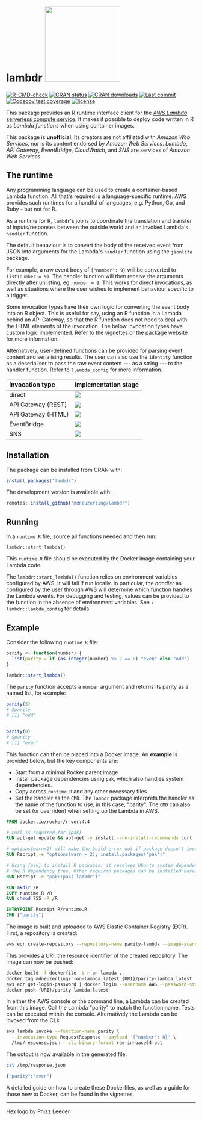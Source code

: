# lambdr <img src="man/figures/lambdr.png" style="height:200px;" />

<!-- badges: start -->
[![R-CMD-check](https://github.com/mdneuzerling/lambdr/workflows/R-CMD-check/badge.svg)](https://github.com/mdneuzerling/lambdr/actions)
[![CRAN status](https://www.r-pkg.org/badges/version/lambdr)](https://cran.r-project.org/package=lambdr)
[![CRAN downloads](https://cranlogs.r-pkg.org/badges/lambdr)](https://cran.r-project.org/package=lambdr)
[![Last commit](https://img.shields.io/github/last-commit/mdneuzerling/lambdr/main.svg)](https://github.com/mdneuzerling/lambdr/tree/main)
[![Codecov test coverage](https://codecov.io/gh/mdneuzerling/lambdr/branch/main/graph/badge.svg)](https://app.codecov.io/gh/mdneuzerling/lambdr?branch=main)
[![license](https://img.shields.io/badge/license-MIT-lightgrey.svg)](https://choosealicense.com/licenses/mit/)
<!-- badges: end -->

This package provides an R runtime interface client for the [_AWS Lambda_
serverless compute service](https://aws.amazon.com/lambda/). It makes it
possible to deploy code written in R as _Lambda functions_ when using container
images.

This package is **unofficial**. Its creators are not affiliated with
_Amazon Web Services_, nor is its content endorsed by _Amazon Web Services_.
_Lambda_, _API Gateway_, _EventBridge_, _CloudWatch_, and _SNS_ are services of
_Amazon Web Services_.

## The runtime

Any programming language can be used to create a container-based Lambda
function. All that's required is a language-specific runtime. AWS provides such
runtimes for a handful of languages, e.g. Python, Go, and Ruby - but not for R.

As a runtime for R, `lambdr`'s job is to coordinate the translation and transfer
of inputs/responses between the outside world and an invoked Lambda's `handler`
function.

The default behaviour is to convert the body of the received event from JSON
into arguments for the Lambda's `handler` function using the `jsonlite` package.

For example, a raw event body of `{"number": 9}` will be converted to
`list(number = 9)`. The handler function will then receive the arguments
directly after unlisting, eg. `number = 9`. This works for direct invocations,
as well as situations where the user wishes to implement behaviour specific to
a trigger.

Some invocation types have their own logic for converting the event body into
an R object. This is useful for say, using an R function in a Lambda behind
an API Gateway, so that the R function does not need to deal with the HTML
elements of the invocation. The below invocation types have custom logic
implemented. Refer to the vignettes or the package website for more
information.

Alternatively, user-defined functions can be provided for parsing event
content and serialising results. The user can also use the `identity`
function as a deserialiser to pass the raw event content --- as a string ---
to the handler function. Refer to `?lambda_config` for more information.

 invocation type | implementation stage
|:---------------|:---------------------|
 direct | <img src="man/figures/lifecycle-stable.svg"/>
 API Gateway (REST) | <img src="man/figures/lifecycle-experimental.svg"/>
 API Gateway (HTML) | <img src="man/figures/lifecycle-experimental.svg"/>
 EventBridge | <img src="man/figures/lifecycle-experimental.svg"/>
 SNS | <img src="man/figures/lifecycle-experimental.svg"/>

## Installation

The package can be installed from CRAN with:

```r
install.packages("lambdr")
```

The development version is available with:

```r
remotes::install_github("mdneuzerling/lambdr")
```

## Running

In a `runtime.R` file, source all functions needed and then run:

```{r}
lambdr::start_lambda()
```

This `runtime.R` file should be executed by the Docker image containing your
Lambda code.

The `lambdr::start_lambda()` function relies on environment variables
configured by AWS. It will fail if run locally. In particular, the _handler_ as
configured by the user through AWS will determine which function handles the
Lambda events. For debugging and testing, values can be provided to the function in the absence of environment variables. See `?lambdr::lambda_config` for
details.

## Example

Consider the following `runtime.R` file:

```r
parity <- function(number) {
  list(parity = if (as.integer(number) %% 2 == 0) "even" else "odd")
}

lambdr::start_lambda()
```

The `parity` function accepts a `number` argument and returns its parity as a named list, for example:

```r
parity(5)
# $parity
# [1] "odd"


parity(8)
# $parity
# [1] "even"
```

This function can then be placed into a Docker image. An **example** is provided below, but the key components are:

* Start from a minimal Rocker parent image
* Install package dependencies using `pak`, which also handles system dependencies.
* Copy across `runtime.R` and any other necessary files
* Set the handler as the `CMD`. The `lambdr` package interprets the handler as the name of the function to use, in this case, "parity". The `CMD` can also be set (or overriden) when setting up the Lambda in AWS.

```dockerfile
FROM docker.io/rocker/r-ver:4.4

# curl is required for {pak}
RUN apt-get update && apt-get -y install --no-install-recommends curl 

# options(warn=2) will make the build error out if package doesn't install
RUN Rscript -e "options(warn = 2); install.packages('pak')"

# Using {pak} to install R packages: it resolves Ubuntu system dependencies AND
# the R dependency tree. Other required packages can be installed here.
RUN Rscript -e "pak::pak('lambdr')"

RUN mkdir /R
COPY runtime.R /R
RUN chmod 755 -R /R

ENTRYPOINT Rscript R/runtime.R
CMD ["parity"]
```

The image is built and uploaded to AWS Elastic Container Registry (ECR). First, a repository is created:

```bash
aws ecr create-repository --repository-name parity-lambda --image-scanning-configuration scanOnPush=true
```

This provides a URI, the resource identifier of the created repository. The image can now be pushed:

```bash
docker build -f dockerfile -t r-on-lambda .   
docker tag mdneuzerling/r-on-lambda:latest {URI}/parity-lambda:latest
aws ecr get-login-password | docker login --username AWS --password-stdin {URI}
docker push {URI}/parity-lambda:latest
```

In either the AWS console or the command line, a Lambda can be created from this image. Call the Lambda "parity" to match the function name. Tests can be executed within the console. Alternatively the Lambda can be invoked from the CLI:

```bash
aws lambda invoke --function-name parity \
  --invocation-type RequestResponse --payload '{"number": 8}' \
  /tmp/response.json --cli-binary-format raw-in-base64-out
```

The output is now available in the generated file:

```bash
cat /tmp/response.json            
```

```bash
{"parity":"even"}
```

A detailed guide on how to create these Dockerfiles, as well as a guide for those new to Docker, can be found in the vignettes.

---

Hex logo by Phizz Leeder
